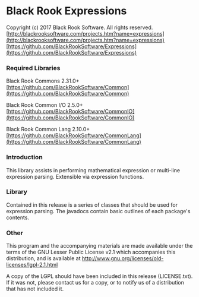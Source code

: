 # Black Rook Expressions

Copyright (c) 2017 Black Rook Software. All rights reserved.  
[http://blackrooksoftware.com/projects.htm?name=expressions](http://blackrooksoftware.com/projects.htm?name=expressions)  
[https://github.com/BlackRookSoftware/Expressions](https://github.com/BlackRookSoftware/Expressions)

### Required Libraries

Black Rook Commons 2.31.0+  
[https://github.com/BlackRookSoftware/Common](https://github.com/BlackRookSoftware/Common)

Black Rook Common I/O 2.5.0+  
[https://github.com/BlackRookSoftware/CommonIO](https://github.com/BlackRookSoftware/CommonIO)

Black Rook Common Lang 2.10.0+  
[https://github.com/BlackRookSoftware/CommonLang](https://github.com/BlackRookSoftware/CommonLang)

### Introduction

This library assists in performing mathematical expression or multi-line expression parsing.
Extensible via expression functions.

### Library

Contained in this release is a series of classes that should be used for expression parsing. 
The javadocs contain basic outlines of each package's contents.

### Other

This program and the accompanying materials
are made available under the terms of the GNU Lesser Public License v2.1
which accompanies this distribution, and is available at
http://www.gnu.org/licenses/old-licenses/lgpl-2.1.html

A copy of the LGPL should have been included in this release (LICENSE.txt).
If it was not, please contact us for a copy, or to notify us of a distribution
that has not included it. 

